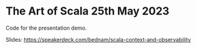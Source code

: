 # The Art of Scala 25th May 2023

Code for the presentation demo.

Slides: https://speakerdeck.com/bednam/scala-context-and-observability